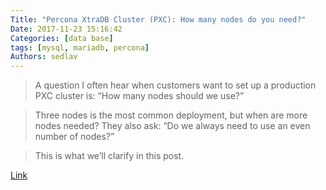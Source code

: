 ```yaml
---
Title: "Percona XtraDB Cluster (PXC): How many nodes do you need?"
Date: 2017-11-23 15:16:42
Categories: [data base]
tags: [mysql, mariadb, percona]
Authors: sedlav
---
```


> A question I often hear when customers want to set up a production PXC cluster is: “How many nodes should we use?”

> Three nodes is the most common deployment, but when are more nodes needed? They also ask: “Do we always need to use an even number of nodes?”

> This is what we’ll clarify in this post.

[Link](https://www.percona.com/blog/2015/06/23/percona-xtradb-cluster-pxc-how-many-nodes-do-you-need/)
